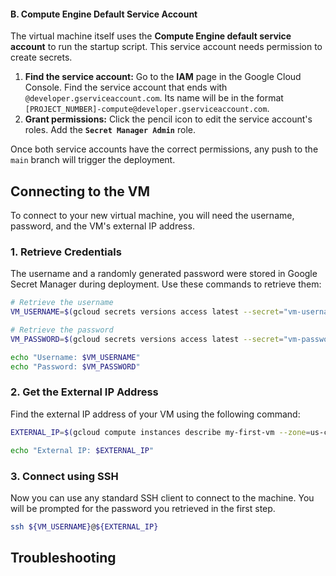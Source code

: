 
#### B. Compute Engine Default Service Account

The virtual machine itself uses the **Compute Engine default service account** to run the startup script. This service account needs permission to create secrets.

1.  **Find the service account:** Go to the **IAM** page in the Google Cloud Console. Find the service account that ends with `@developer.gserviceaccount.com`. Its name will be in the format `[PROJECT_NUMBER]-compute@developer.gserviceaccount.com`.
2.  **Grant permissions:** Click the pencil icon to edit the service account's roles. Add the **`Secret Manager Admin`** role.

Once both service accounts have the correct permissions, any push to the `main` branch will trigger the deployment.

## Connecting to the VM

To connect to your new virtual machine, you will need the username, password, and the VM's external IP address.

### 1. Retrieve Credentials

The username and a randomly generated password were stored in Google Secret Manager during deployment. Use these commands to retrieve them:

```bash
# Retrieve the username
VM_USERNAME=$(gcloud secrets versions access latest --secret="vm-username")

# Retrieve the password
VM_PASSWORD=$(gcloud secrets versions access latest --secret="vm-password")

echo "Username: $VM_USERNAME"
echo "Password: $VM_PASSWORD"
```

### 2. Get the External IP Address

Find the external IP address of your VM using the following command:

```bash
EXTERNAL_IP=$(gcloud compute instances describe my-first-vm --zone=us-central1-a --format='get(networkInterfaces[0].accessConfigs[0].natIP)')

echo "External IP: $EXTERNAL_IP"
```

### 3. Connect using SSH

Now you can use any standard SSH client to connect to the machine. You will be prompted for the password you retrieved in the first step.

```bash
ssh ${VM_USERNAME}@${EXTERNAL_IP}
```

## Troubleshooting
